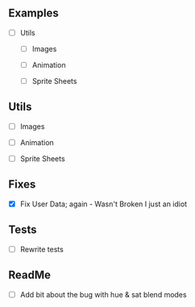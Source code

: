 

## Examples
- [ ] Utils
    - [ ] Images
    - [ ] Animation
    - [ ] Sprite Sheets


## Utils
- [ ] Images
- [ ] Animation
- [ ] Sprite Sheets


## Fixes
- [x] Fix User Data; again - Wasn't Broken I just an idiot


## Tests
- [ ] Rewrite tests


## ReadMe
- [ ] Add bit about the bug with hue & sat blend modes